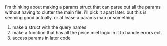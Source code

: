 i'm thinking about making a params struct that can parse out all the params without having to clutter the main file.
i'll pick it apart later. but this is seeming good actually. or at lease a params map or something

1. make a struct with the query names 
2. make a function that has all the peice miel logic in it to handle errors ect.
3. access params in later code
